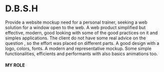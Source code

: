 # D.B.S.H

Provide a website mockup need for a personal trainer, seeking a web solution for a window open to the web. A web product simplified but effective, modern, good looking with some of the good practices on it and simples applications. 
The client do not have some real advice on the question , so the effort was placed on different parts. A good design with a logo, colors, fonts. A modern and representative mockup. Some simple functionalities, efficients and performants with also basics animations too.



#### **MY ROLE**

